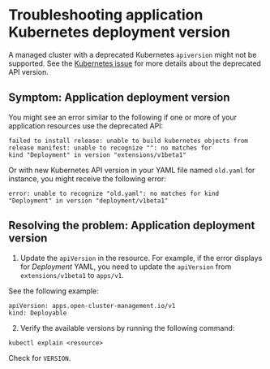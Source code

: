 # Troubleshooting application Kubernetes deployment version

A managed cluster with a deprecated Kubernetes `apiversion` might not be supported. See the [Kubernetes issue](https://kubernetes.io/blog/2019/07/18/api-deprecations-in-1-16/) for more details about the deprecated API version.

## Symptom: Application deployment version

You might see an error similar to the following if one or more of your application resources use the deprecated API:

```
failed to install release: unable to build kubernetes objects from release manifest: unable to recognize "": no matches for
kind "Deployment" in version "extensions/v1beta1"
```

Or with new Kubernetes API version in your YAML file named `old.yaml` for instance, you might receive the following error:

```
error: unable to recognize "old.yaml": no matches for kind "Deployment" in version "deployment/v1beta1"
```

## Resolving the problem: Application deployment version

1. Update the `apiVersion` in the resource. For example, if the error displays for _Deployment_ YAML, you need to update the `apiVersion` from `extensions/v1beta1` to `apps/v1`.

  See the following example:
  
  ```
  apiVersion: apps.open-cluster-management.io/v1
  kind: Deployable
  ```

2. Verify the available versions by running the following command:

  ```
  kubectl explain <resource>
  ```
  Check for `VERSION`.
